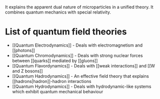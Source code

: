 It explains the apparent dual nature of microparticles in a unified theory.
It combines quantum mechanics with special relativity.
# List of quantum field theories
- [[Quantum Electrodynamics]] - Deals with electromagnetism and [[photons]]
- [[Quantum Chromodynamics]] - Deals with strong nuclear forces between [[quarks]] mediated by [[gluons]]
- [[Quantum Flavordynamics]] - Deals with [[weak interactions]] and [[W and Z bosons]]
- [[Quantum Hadrodynamics]] - An effective field theory that explains [[hadrons|hadron]]-hadron interactions
- [[Quantum Hydrodynamics]] - Deals with hydrodynamic-like systems which exhibit quantum mechanical behaviour
